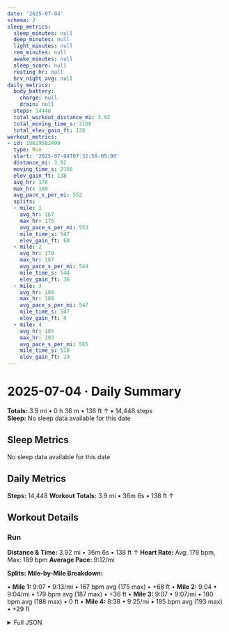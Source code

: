 ```yaml
---
date: '2025-07-04'
schema: 2
sleep_metrics:
  sleep_minutes: null
  deep_minutes: null
  light_minutes: null
  rem_minutes: null
  awake_minutes: null
  sleep_score: null
  resting_hr: null
  hrv_night_avg: null
daily_metrics:
  body_battery:
    charge: null
    drain: null
  steps: 14448
  total_workout_distance_mi: 3.92
  total_moving_time_s: 2166
  total_elev_gain_ft: 138
workout_metrics:
- id: 19629582499
  type: Run
  start: '2025-07-04T07:32:58-05:00'
  distance_mi: 3.92
  moving_time_s: 2166
  elev_gain_ft: 138
  avg_hr: 178
  max_hr: 189
  avg_pace_s_per_mi: 552
  splits:
  - mile: 1
    avg_hr: 167
    max_hr: 175
    avg_pace_s_per_mi: 553
    mile_time_s: 547
    elev_gain_ft: 68
  - mile: 2
    avg_hr: 179
    max_hr: 187
    avg_pace_s_per_mi: 544
    mile_time_s: 544
    elev_gain_ft: 36
  - mile: 3
    avg_hr: 180
    max_hr: 188
    avg_pace_s_per_mi: 547
    mile_time_s: 547
    elev_gain_ft: 0
  - mile: 4
    avg_hr: 185
    max_hr: 193
    avg_pace_s_per_mi: 565
    mile_time_s: 518
    elev_gain_ft: 29
---
```

# 2025-07-04 · Daily Summary
**Totals:** 3.9 mi • 0 h 36 m • 138 ft ↑ • 14,448 steps  
**Sleep:** No sleep data available for this date

## Sleep Metrics
No sleep data available for this date

## Daily Metrics
**Steps:** 14,448
**Workout Totals:** 3.9 mi • 36m 6s • 138 ft ↑

## Workout Details
### Run
**Distance & Time:** 3.92 mi • 36m 6s • 138 ft ↑
**Heart Rate:** Avg: 178 bpm, Max: 189 bpm
**Average Pace:** 9:12/mi

**Splits:**
**Mile-by-Mile Breakdown:**

• **Mile 1:** 9:07 • 9:13/mi • 167 bpm avg (175 max) • +68 ft
• **Mile 2:** 9:04 • 9:04/mi • 179 bpm avg (187 max) • +36 ft
• **Mile 3:** 9:07 • 9:07/mi • 180 bpm avg (188 max) • 0 ft
• **Mile 4:** 8:38 • 9:25/mi • 185 bpm avg (193 max) • +29 ft


<details>
<summary>Full JSON</summary>

```json
{
  "date": "2025-07-04",
  "schema": 2,
  "sleep_metrics": {
    "sleep_minutes": null,
    "deep_minutes": null,
    "light_minutes": null,
    "rem_minutes": null,
    "awake_minutes": null,
    "sleep_score": null,
    "resting_hr": null,
    "hrv_night_avg": null
  },
  "daily_metrics": {
    "body_battery": {
      "charge": null,
      "drain": null
    },
    "steps": 14448,
    "total_workout_distance_mi": 3.92,
    "total_moving_time_s": 2166,
    "total_elev_gain_ft": 138
  },
  "workout_metrics": [
    {
      "id": 19629582499,
      "type": "Run",
      "start": "2025-07-04T07:32:58-05:00",
      "distance_mi": 3.92,
      "moving_time_s": 2166,
      "elev_gain_ft": 138,
      "avg_hr": 178,
      "max_hr": 189,
      "avg_pace_s_per_mi": 552,
      "splits": [
        {
          "mile": 1,
          "avg_hr": 167,
          "max_hr": 175,
          "avg_pace_s_per_mi": 553,
          "mile_time_s": 547,
          "elev_gain_ft": 68
        },
        {
          "mile": 2,
          "avg_hr": 179,
          "max_hr": 187,
          "avg_pace_s_per_mi": 544,
          "mile_time_s": 544,
          "elev_gain_ft": 36
        },
        {
          "mile": 3,
          "avg_hr": 180,
          "max_hr": 188,
          "avg_pace_s_per_mi": 547,
          "mile_time_s": 547,
          "elev_gain_ft": 0
        },
        {
          "mile": 4,
          "avg_hr": 185,
          "max_hr": 193,
          "avg_pace_s_per_mi": 565,
          "mile_time_s": 518,
          "elev_gain_ft": 29
        }
      ]
    }
  ]
}
```
</details>
